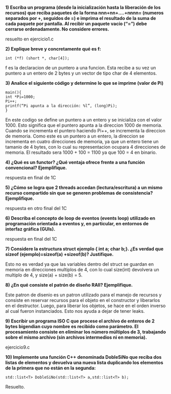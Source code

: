 **1) Escriba un programa (desde la inicialización hasta la liberación de los recursos) que reciba paquetes de la forma nnn+nn+....+nnnn= (numeros separados por +, seguidos de =) e imprima el resultado de la suma de cada paquete por pantalla. Al recibir un paquete vacío (“=”) debe cerrarse ordenadamente. No considere errores.**  

resuelto en ejercicio1.c

**2) Explique breve y concretamente qué es f:**  
```
int (*f) (short *, char[4]);
```

f es la declaracion de un puntero a una funcion. Esta recibe a su vez un puntero a un entero de 2 bytes y un vector de tipo char de 4 elementos.  

**3) Analice el siguiente código y determine lo que se imprime (valor de Pi)**  
```
main(){
int *Pi=1000;
Pi++;
printf(“Pi apunta a la dirección: %l”, (long)Pi);
}
```  

En este codigo se define un puntero a un entero y se inicializa con el valor 1000. Esto significa que el puntero apunta a la direccion 1000 de memoria. Cuando se incrementa el puntero haciendo Pi++, se incrementa la direccion de memoria. Como este es un puntero a un entero, la direccion se incrementa en cuatro direcciones de memoria, ya que un entero tiene un tamanio de 4 bytes, con lo cual su representacion ocupara 4 direcciones de memoria. El resultado sera 1000 + 100 = 1100 ya que 100 = 4 en binario.  

**4) ¿Qué es un functor? ¿Qué ventaja ofrece frente a una función convencional? Ejemplifique.**  

respuesta en final de 1C

**5) ¿Cómo se logra que 2 threads accedan (lectura/escritura) a un mismo recurso compartido sin que se generen problemas de consistencia? Ejemplifique.**    

respuesta en otro final del 1C

**6) Describa el concepto de loop de eventos (events loop) utilizado en programación orientada a eventos y, en particular, en entornos de interfaz gráfica (GUIs).**  

respuesta en final del 1C

**7) Considere la estructura struct ejemplo { int a; char b;}. ¿Es verdad que sizeof (ejemplo)=sizeof(a) +sizeof(b)? Justifique.**  

Esto no es verdad ya que las variables dentro del struct se guardan en memoria en direcciones multiplos de 4, con lo cual size(int) devolvera un multiplo de 4, y size(a) + size(b) = 5.

**8) ¿En qué consiste el patrón de diseño RAII? Ejemplifique.**   

Este patron de disenio es un patron utilizado para el manejo de recursos y consiste en reservar recursos para el objeto en el constructor y liberarlos en el destructor. Luego, para liberar los objetos, se hace en el orden inverso al cual fueron instanciados. Esto nos ayuda a dejar de tener leaks.

**9) Escribir un programa ISO C que procese el archivo de enteros de 2 bytes bigendian cuyo nombre es recibido como parámetro. El procesamiento consiste en eliminar los número múltiplos de 3, trabajando sobre el mismo archivo (sin archivos intermedios ni en memoria).**  

ejercicio9.c 

**10) Implemente una función C++ denominada DobleSiNo que reciba dos listas de elementos y devuelva una nueva lista duplicando los elementos de la primera que no están en la segunda:**  
```
std::list<T> DobleSiNo(std::list<T> a,std::list<T> b);
```  
Resuelto.

